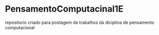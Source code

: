 # PensamentoComputacinal1E
repositorio criado para postagem de trabalhos da diciplina de pensamento computacional
